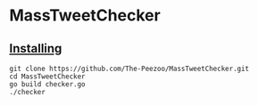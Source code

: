 # MassTweetChecker

<h2><u>Installing</u></h2>


```
git clone https://github.com/The-Peezoo/MassTweetChecker.git 
cd MassTweetChecker 
go build checker.go 
./checker
```
